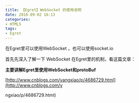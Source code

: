 ```yaml
---
title: 【Egret】WebSocket 的使用说明
date: 2016-09-02 16:13
categories:
- HTML5
tags:
- Egret
---
```


在Egret里可以使用WebSocket ，也可以使用socket.io

首先先深入了解一下 WebSocket 在Egret里的机制，看这篇文章：



**主要讲解Egret里使用WebSocket和protoBuf**


[http://www.cnblogs.com/yangxiao/p/4686729.html](http://www.cnblogs.com/y
<!--more-->
ngxiao/p/4686729.html)
